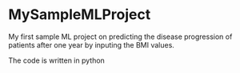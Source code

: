 # MySampleMLProject
My first sample ML project on predicting the disease progression of patients after one year by inputing the BMI values.


The code is written in python